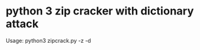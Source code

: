# python 3 zip cracker with dictionary attack

Usage: python3 zipcrack.py -z <zip file name> -d <dictionary name> 
